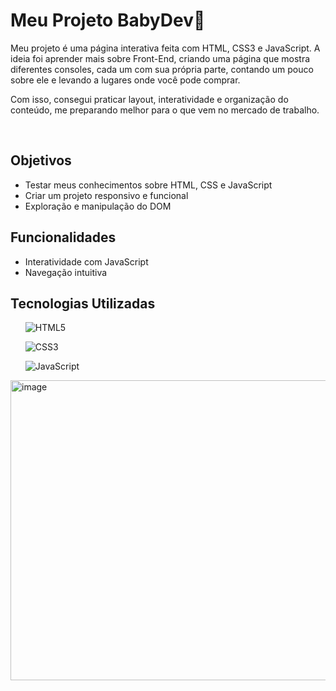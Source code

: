 <h1>Meu Projeto BabyDev🍼</h1>
<p>Meu projeto é uma página interativa feita com HTML, CSS3 e JavaScript. A ideia foi aprender mais sobre Front-End, criando uma página que mostra diferentes consoles,
  cada um com sua própria parte, contando um pouco sobre ele e levando a lugares onde você pode comprar.

Com isso, consegui praticar layout, interatividade e organização do conteúdo, me preparando melhor para o que vem no mercado de trabalho.</p>
<br>
<h2>Objetivos</h2>
<ul>
  <li>Testar meus conhecimentos sobre HTML, CSS e JavaScript</li>
  <li>Criar um projeto responsivo e funcional</li>
  <li>Exploração e manipulação do DOM</li>
</ul>

<h2>Funcionalidades</h2>
<ul>
  <li>Interatividade com JavaScript</li>
  <li>Navegação intuitiva</li>
</ul>

<h2>Tecnologias Utilizadas</h2>
<ul>
  
  ![HTML5](https://img.shields.io/badge/HTML5-E34F26?style=for-the-badge&logo=html5)
  
  ![CSS3](https://img.shields.io/badge/CSS3-1572B6?style=for-the-badge&logo=css3)
  
  ![JavaScript](https://img.shields.io/badge/JavaScript-F7DF1E?style=for-the-badge&logo=javascript)
  
</ul>

<img width="814" height="480" alt="image" src="https://github.com/user-attachments/assets/a138fdf0-c600-4983-b5e1-f1bab6e9cb72" />

